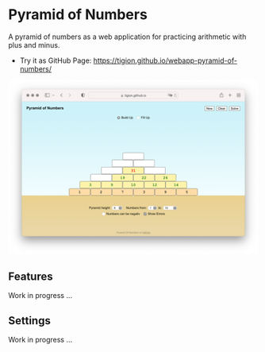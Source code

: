 # Pyramid of Numbers

A pyramid of numbers as a web application for practicing arithmetic with plus and minus.

* Try it as GitHub Page: https://tigion.github.io/webapp-pyramid-of-numbers/

![Screenshot: Pyramid of Numbers](README-screenshot.png)

## Features

Work in progress ...

## Settings

Work in progress ...